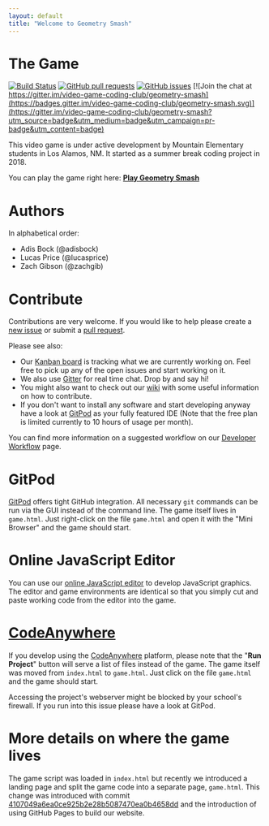 ```yaml
---
layout: default
title: "Welcome to Geometry Smash"
---
```


# The Game

[![Build Status](https://www.travis-ci.com/video-game-coding-club/geometry-smash.svg?branch=master)](https://www.travis-ci.com/video-game-coding-club/geometry-smash)
[![GitHub pull requests](https://img.shields.io/github/issues-pr/video-game-coding-club/geometry-smash.svg)](https://github.com/video-game-coding-club/geometry-smash/pulls)
[![GitHub issues](https://img.shields.io/github/issues/video-game-coding-club/geometry-smash.svg)](https://github.com/video-game-coding-club/geometry-smash/issues)
[![Join the chat at https://gitter.im/video-game-coding-club/geometry-smash](https://badges.gitter.im/video-game-coding-club/geometry-smash.svg)](https://gitter.im/video-game-coding-club/geometry-smash?utm_source=badge&utm_medium=badge&utm_campaign=pr-badge&utm_content=badge)

This video game is under active development by Mountain Elementary
students in Los Alamos, NM. It started as a summer break coding
project in 2018.

You can play the game right here: [**Play Geometry Smash**](game.html)

# Authors

In alphabetical order:

- Adis Bock (@adisbock)
- Lucas Price (@lucasprice)
- Zach Gibson (@zachgib)

# Contribute

Contributions are very welcome. If you would like to help please
create a [new issue](https://github.com/video-game-coding-club/geometry-smash/issues)
or submit a [pull request](https://github.com/video-game-coding-club/geometry-smash/pulls).

Please see also:

- Our [Kanban
  board](https://github.com/video-game-coding-club/geometry-smash/projects/1)
  is tracking what we are currently working on. Feel free to pick up
  any of the open issues and start working on it.
- We also use
  [Gitter](https://gitter.im/video-game-coding-club/geometry-smash)
  for real time chat. Drop by and say hi!
- You might also want to check out our
  [wiki](https://github.com/video-game-coding-club/geometry-smash/wiki)
  with some useful information on how to contribute.
- If you don't want to install any software and start developing
  anyway have a look at
  [GitPod](https://gitpod.io#https://github.com/video-game-coding-club/geometry-smash)
  as your fully featured IDE (Note that the free plan is limited
  currently to 10 hours of usage per month).

You can find more information on a suggested workflow on our
[Developer Workflow](DeveloperWorkflow.md) page.

# GitPod

[GitPod](https://gitpod.io#https://github.com/video-game-coding-club/geometry-smash)
offers tight GitHub integration. All necessary `git` commands can be
run via the GUI instead of the command line. The game itself lives in
`game.html`. Just right-click on the file `game.html` and open it with
the "Mini Browser" and the game should start.

# Online JavaScript Editor

You can use our [online JavaScript
editor](https://video-game-coding-club.github.io/online-editor/) to
develop JavaScript graphics. The editor and game environments are
identical so that you simply cut and paste working code from the
editor into the game.

# [CodeAnywhere](CodeAnywhere.md)

If you develop using the [CodeAnywhere](https://codeanywhere.com/)
platform, please note that the "**Run Project**" button will serve a
list of files instead of the game. The game itself was moved from
`index.html` to `game.html`. Just click on the file `game.html` and
the game should start.

Accessing the project's webserver might be blocked by your school's
firewall. If you run into this issue please have a look at GitPod.

# More details on where the game lives

The game script was loaded in `index.html` but recently we introduced
a landing page and split the game code into a separate page,
`game.html`.  This change was introduced with commit
[4107049a6ea0ce925b2e28b5087470ea0b4658dd](https://github.com/video-game-coding-club/geometry-smash/commit/4107049a6ea0ce925b2e28b5087470ea0b4658dd)
and the introduction of using GitHub Pages to build our website.
